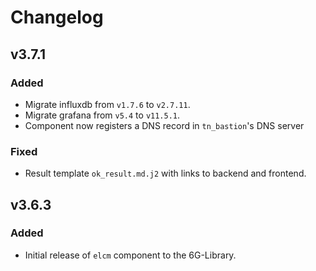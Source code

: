 # Changelog

## v3.7.1
### Added
- Migrate influxdb from `v1.7.6` to `v2.7.11`.
- Migrate grafana from `v5.4` to `v11.5.1`.
- Component now registers a DNS record in `tn_bastion`'s DNS server
### Fixed
- Result template `ok_result.md.j2` with links to backend and frontend.

## v3.6.3
### Added
- Initial release of `elcm` component to the 6G-Library.
